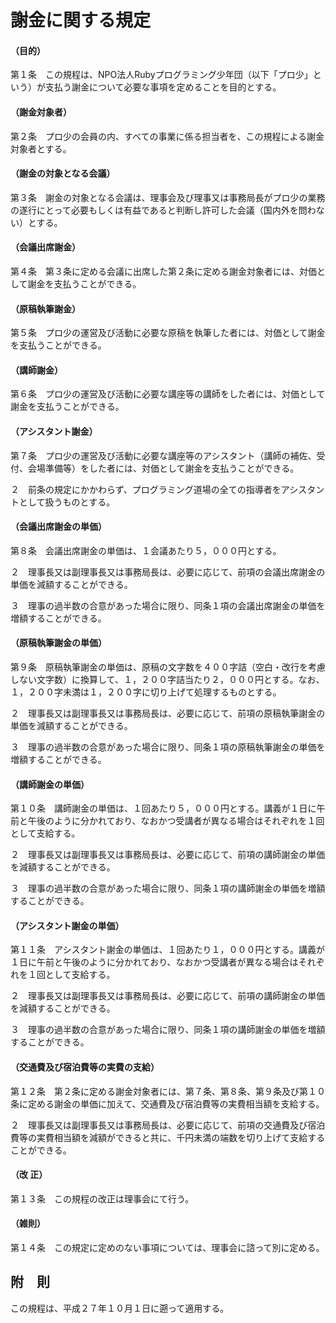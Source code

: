 # 謝金に関する規定

#### （目的）

第１条　この規程は、NPO法人Rubyプログラミング少年団（以下「プロ少」という）が支払う謝金について必要な事項を定めることを目的とする。

#### （謝金対象者）

第２条　プロ少の会員の内、すべての事業に係る担当者を、この規程による謝金対象者とする。

#### （謝金の対象となる会議）

第３条　謝金の対象となる会議は、理事会及び理事又は事務局長がプロ少の業務の遂行にとって必要もしくは有益であると判断し許可した会議（国内外を問わない）とする。

#### （会議出席謝金）

第４条　第３条に定める会議に出席した第２条に定める謝金対象者には、対価として謝金を支払うことができる。

#### （原稿執筆謝金）

第５条　プロ少の運営及び活動に必要な原稿を執筆した者には、対価として謝金を支払うことができる。

#### （講師謝金）

第６条　プロ少の運営及び活動に必要な講座等の講師をした者には、対価として謝金を支払うことができる。

#### （アシスタント謝金）

第７条　プロ少の運営及び活動に必要な講座等のアシスタント（講師の補佐、受付、会場準備等）をした者には、対価として謝金を支払うことができる。

２　前条の規定にかかわらず、プログラミング道場の全ての指導者をアシスタントとして扱うものとする。

#### （会議出席謝金の単価）

第８条　会議出席謝金の単価は、１会議あたり５，０００円とする。

２　理事長又は副理事長又は事務局長は、必要に応じて、前項の会議出席謝金の単価を減額することができる。

３　理事の過半数の合意があった場合に限り、同条１項の会議出席謝金の単価を増額することができる。

#### （原稿執筆謝金の単価）

第９条　原稿執筆謝金の単価は、原稿の文字数を４００字詰（空白・改行を考慮しない文字数）に換算して、１，２００字詰当たり２，０００円とする。なお、１，２００字未満は１，２００字に切り上げて処理するものとする。

２　理事長又は副理事長又は事務局長は、必要に応じて、前項の原稿執筆謝金の単価を減額することができる。

３　理事の過半数の合意があった場合に限り、同条１項の原稿執筆謝金の単価を増額することができる。

#### （講師謝金の単価）

第１０条　講師謝金の単価は、１回あたり５，０００円とする。講義が１日に午前と午後のように分かれており、なおかつ受講者が異なる場合はそれぞれを１回として支給する。

２　理事長又は副理事長又は事務局長は、必要に応じて、前項の講師謝金の単価を減額することができる。

３　理事の過半数の合意があった場合に限り、同条１項の講師謝金の単価を増額することができる。

#### （アシスタント謝金の単価）

第１１条　アシスタント謝金の単価は、１回あたり１，０００円とする。講義が１日に午前と午後のように分かれており、なおかつ受講者が異なる場合はそれぞれを１回として支給する。

２　理事長又は副理事長又は事務局長は、必要に応じて、前項の講師謝金の単価を減額することができる。

３　理事の過半数の合意があった場合に限り、同条１項の講師謝金の単価を増額することができる。

#### （交通費及び宿泊費等の実費の支給）

第１２条　第２条に定める謝金対象者には、第７条、第８条、第９条及び第１０条に定める謝金の単価に加えて、交通費及び宿泊費等の実費相当額を支給する。

２　理事長又は副理事長又は事務局長は、必要に応じて、前項の交通費及び宿泊費等の実費相当額を減額ができると共に、千円未満の端数を切り上げて支給することができる。

#### （改 正）

第１３条　この規程の改正は理事会にて行う。

#### （雑則）

第１４条　この規定に定めのない事項については、理事会に諮って別に定める。

## 附　則

この規程は、平成２７年１０月１日に遡って適用する。

